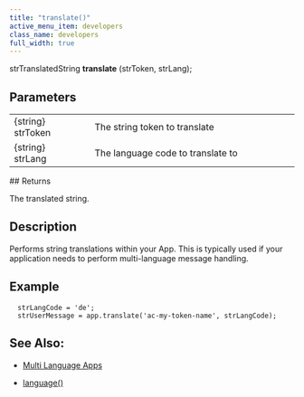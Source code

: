 ```yaml
---
title: "translate()"
active_menu_item: developers
class_name: developers
full_width: true
---
```



strTranslatedString **translate** (strToken, strLang);

## Parameters

<table>
<tr>
<td width="170">
{string} strToken

</td>
<td width="1">
</td>
<td width="710">
The string token to translate

</td>
</tr>
<tr>
<td width="170">
{string} strLang

</td>
<td width="1">
</td>
<td width="710">
The language code to translate to

</td>
</tr>
</table>
## Returns

The translated string.

## Description

Performs string translations within your App. This is typically used if your application needs to perform multi-language message handling.

## Example

      strLangCode = 'de';  
      strUserMessage = app.translate('ac-my-token-name', strLangCode);   
     
   

## See Also:

 - [Multi Language Apps](../../../product-guide/advanced-features/multi-language-apps/)

 - [language()](language.htm)

